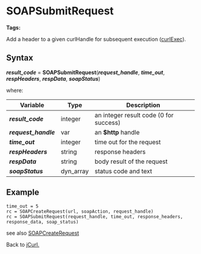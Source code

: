 # SOAPSubmitRequest

<PageHeader />

**Tags:**
<badge text='curl' vertical='middle' />
<badge text='soap' vertical='middle' />
<badge text='http' vertical='middle' />

Add a header to a given curlHandle for subsequent execution ([curlExec](./../curlExec/#heading)).

## Syntax

***result_code*** = **SOAPSubmitRequest**(***request_handle***, ***time_out***, ***respHeaders***, ***respData***, ***soapStatus***)

where:

| Variable | Type | Description |
|--|--|--|
***result_code*** | integer |an integer result code (0 for success)
***request_handle*** | var | an **$http** handle
***time_out*** | integer |time out for the request
***respHeaders*** | string |response headers
***respData*** | string |body result of the request
***soapStatus*** | dyn_array |status code and text

## Example

```
time_out = 5
rc = SOAPCreateRequest(url, soapAction, request_handle)
rc = SOAPSubmitRequest(request_handle, time_out, response_headers, response_data, soap_status)
```

see also [SOAPCreateRequest](./../SOAPCreateRequest/#heading)

Back to [jCurl.](./../README.md)

<PageFooter />
